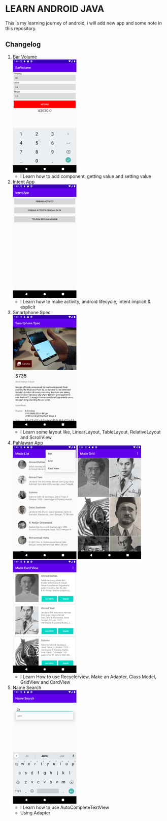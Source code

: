 # LEARN ANDROID JAVA
This is my learning journey of android, i will add new app and some note in this repository. 

## Changelog
1. Bar Volume <br>
    <img src="assets-markdown/bar-volume.png" width="200"/>
    - I Learn how to add component, getting value and setting value
2. Intent App <br>
    <img src="assets-markdown/intent-app.png" width="200"/>
    - I Learn how to make activity, android lifecycle, intent implicit & explicit
3. Smartphone Spec <br>
    <img src="assets-markdown/smartphone-spec.png" alt="drawing" width="200"/>
    - I Learn some layout like, LinearLayout, TableLayout, RelativeLayout and ScrollView
4. Pahlawan App <br>
    <img src="assets-markdown/pahlawan-app1.png" alt="drawing" width="200"/>
    <img src="assets-markdown/pahlawan-app2.png" alt="drawing" width="200"/>
    <img src="assets-markdown/pahlawan-app3.png" alt="drawing" width="200"/>
    - I Learn How to use Recyclerview, Make an Adapter, Class Model, GridView and CardView
5. Name Search <br>
    <img src="assets-markdown/name-search.png" alt="drawing" width="200"/>
    - I Learn how to use AutoCompleteTextView
    - Using Adapter
